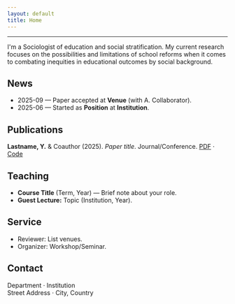 ```yaml
---
layout: default
title: Home
---
```


<!-- Email: <your.email@uni.edu> · [Google Scholar](https://scholar.google.com/) · [ORCID](https://orcid.org/) · [GitHub](https://github.com/your-username) -->

---

I'm a Sociologist of education and social stratification. My current research focuses on the possibilities and limitations of school reforms when it comes to combating inequities in educational outcomes by social background. 



## News
- 2025-09 — Paper accepted at **Venue** (with A. Collaborator).
- 2025-06 — Started as **Position** at **Institution**.

## Publications
**Lastname, Y.** & Coauthor (2025). *Paper title*. Journal/Conference. [PDF](/assets/papers/your-paper.pdf) · [Code](https://github.com/your-username/your-repo)

## Teaching
- **Course Title** (Term, Year) — Brief note about your role.
- **Guest Lecture:** Topic (Institution, Year).

## Service
- Reviewer: List venues.
- Organizer: Workshop/Seminar.

## Contact
Department · Institution  
Street Address · City, Country
